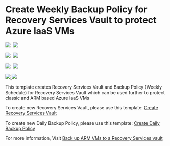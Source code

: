 # Create Weekly Backup Policy for Recovery Services Vault to protect Azure IaaS VMs

<IMG SRC="https://azbotstorage.blob.core.windows.net/badges/101-recovery-services-weekly-backup-policy-create/PublicLastTestDate.svg" />&nbsp;
<IMG SRC="https://azbotstorage.blob.core.windows.net/badges/101-recovery-services-weekly-backup-policy-create/PublicDeployment.svg" />&nbsp;

<IMG SRC="https://azbotstorage.blob.core.windows.net/badges/101-recovery-services-weekly-backup-policy-create/FairfaxLastTestDate.svg" />&nbsp;
<IMG SRC="https://azbotstorage.blob.core.windows.net/badges/101-recovery-services-weekly-backup-policy-create/FairfaxDeployment.svg" />&nbsp;

<IMG SRC="https://azbotstorage.blob.core.windows.net/badges/101-recovery-services-weekly-backup-policy-create/BestPracticeResult.svg" />&nbsp;
<IMG SRC="https://azbotstorage.blob.core.windows.net/badges/101-recovery-services-weekly-backup-policy-create/CredScanResult.svg" />&nbsp;

<a href="https://portal.azure.com/#create/Microsoft.Template/uri/https%3A%2F%2Fraw.githubusercontent.com%2FAzure%2Fazure-quickstart-templates%2Fmaster%2F101-recovery-services-weekly-backup-policy-create%2Fazuredeploy.json" target="_blank">
    <img src="http://azuredeploy.net/deploybutton.png"/>
</a>
<a href="http://armviz.io/#/?load=https%3A%2F%2Fraw.githubusercontent.com%2FAzure%2Fazure-quickstart-templates%2Fmaster%2F101-recovery-services-weekly-backup-policy-create%2Fazuredeploy.json" target="_blank">
    <img src="http://armviz.io/visualizebutton.png"/>
</a>

This template creates Recovery Services Vault and Backup Policy (Weekly Schedule) for Recovery Services Vault which can be used further to protect classic and ARM based Azure IaaS VMs

To create new Recovery Services Vault, please use this template: [Create Recovery Services Vault](https://github.com/Azure/azure-quickstart-templates/tree/master/101-recovery-services-vault-create)

To create new Daily Backup Policy, please use this template: [Create Daily Backup Policy](https://github.com/Azure/azure-quickstart-templates/tree/master/101-recovery-services-daily-backup-policy-create)

For more information, Visit [Back up ARM VMs to a Recovery Services vault](https://azure.microsoft.com/en-us/documentation/articles/backup-azure-vms-first-look-arm/)
